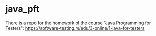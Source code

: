 # java_pft
There is a repo for the homework of the course "Java Programming for Testers": https://software-testing.ru/edu/3-online/1-java-for-testers
